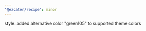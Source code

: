```yaml
---
'@ezcater/recipe': minor
---
```


style: added alternative color "green105" to supported theme colors
